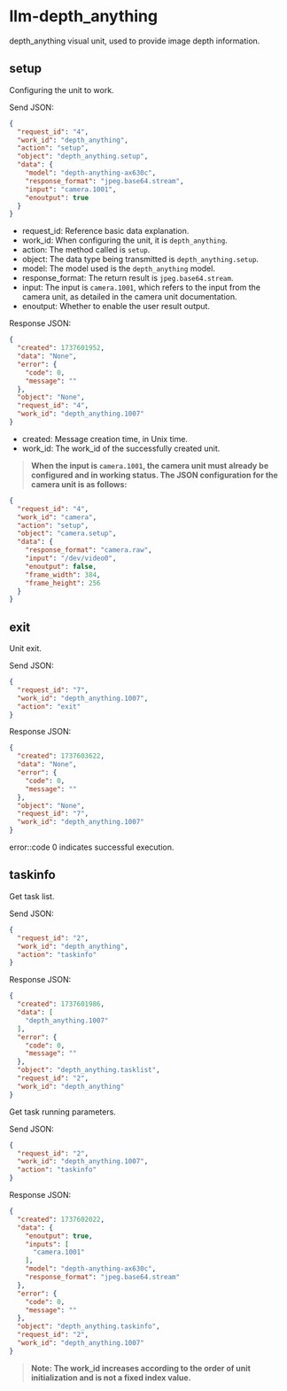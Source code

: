 # llm-depth_anything

depth_anything visual unit, used to provide image depth information.

## setup

Configuring the unit to work.

Send JSON:

```json
{
  "request_id": "4",
  "work_id": "depth_anything",
  "action": "setup",
  "object": "depth_anything.setup",
  "data": {
    "model": "depth-anything-ax630c",
    "response_format": "jpeg.base64.stream",
    "input": "camera.1001",
    "enoutput": true
  }
}
```

- request_id: Reference basic data explanation.
- work_id: When configuring the unit, it is `depth_anything`.
- action: The method called is `setup`.
- object: The data type being transmitted is `depth_anything.setup`.
- model: The model used is the `depth_anything` model.
- response_format: The return result is `jpeg.base64.stream`.
- input: The input is `camera.1001`, which refers to the input from the camera unit, as detailed in the camera unit
  documentation.
- enoutput: Whether to enable the user result output.

Response JSON:

```json
{
  "created": 1737601952,
  "data": "None",
  "error": {
    "code": 0,
    "message": ""
  },
  "object": "None",
  "request_id": "4",
  "work_id": "depth_anything.1007"
}
```

- created: Message creation time, in Unix time.
- work_id: The work_id of the successfully created unit.

> **When the input is `camera.1001`, the camera unit must already be configured and in working status. The JSON
configuration for the camera unit is as follows:**

```json
{
  "request_id": "4",
  "work_id": "camera",
  "action": "setup",
  "object": "camera.setup",
  "data": {
    "response_format": "camera.raw",
    "input": "/dev/video0",
    "enoutput": false,
    "frame_width": 384,
    "frame_height": 256
  }
}
```

## exit

Unit exit.

Send JSON:

```json
{
  "request_id": "7",
  "work_id": "depth_anything.1007",
  "action": "exit"
}
```

Response JSON:

```json
{
  "created": 1737603622,
  "data": "None",
  "error": {
    "code": 0,
    "message": ""
  },
  "object": "None",
  "request_id": "7",
  "work_id": "depth_anything.1007"
}
```

error::code 0 indicates successful execution.

## taskinfo

Get task list.

Send JSON:

```json
{
  "request_id": "2",
  "work_id": "depth_anything",
  "action": "taskinfo"
}
```

Response JSON:

```json
{
  "created": 1737601986,
  "data": [
    "depth_anything.1007"
  ],
  "error": {
    "code": 0,
    "message": ""
  },
  "object": "depth_anything.tasklist",
  "request_id": "2",
  "work_id": "depth_anything"
}
```

Get task running parameters.

Send JSON:

```json
{
  "request_id": "2",
  "work_id": "depth_anything.1007",
  "action": "taskinfo"
}
```

Response JSON:

```json
{
  "created": 1737602022,
  "data": {
    "enoutput": true,
    "inputs": [
      "camera.1001"
    ],
    "model": "depth-anything-ax630c",
    "response_format": "jpeg.base64.stream"
  },
  "error": {
    "code": 0,
    "message": ""
  },
  "object": "depth_anything.taskinfo",
  "request_id": "2",
  "work_id": "depth_anything.1007"
}
```

> **Note: The work_id increases according to the order of unit initialization and is not a fixed index value.**